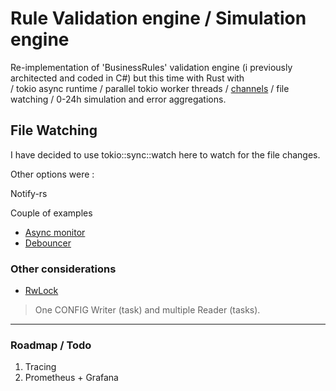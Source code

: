# Rule Validation engine / Simulation engine

Re-implementation of 'BusinessRules' validation engine (i previously architected and coded in C#) but this time with Rust with </br>/ tokio async runtime / parallel tokio worker threads / [channels](https://docs.rs/tokio/latest/tokio/sync/watch/fn.channel.html) / file watching / 0-24h simulation and error aggregations.

## File Watching

I have decided to use tokio::sync::watch here to watch for the file changes. </br>

Other options were :

Notify-rs

Couple of examples

- [Async monitor](https://github.com/notify-rs/notify/blob/main/examples/async_monitor.rs)
- [Debouncer](https://github.com/notify-rs/notify/blob/main/examples/debouncer_full.rs)

### Other considerations

- [RwLock](https://doc.rust-lang.org/std/sync/struct.RwLock.html)

> One CONFIG Writer (task) and multiple Reader (tasks).

---

### Roadmap / Todo

1. Tracing 
2. Prometheus + Grafana
